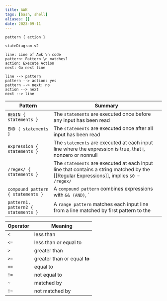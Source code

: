 ```yaml
---
title: AWK
tags: [bash, shell]
aliases: []
date: 2023-09-11
---
```


`pattern { action }`

```mermaid
stateDiagram-v2

line: Line of Awk \n code
pattern: Pattern \n matches?
action: Execute Action
next: Go next line

line --> pattern
pattern --> action: yes
pattern --> next: no
action --> next
next --> line
```

Pattern | Summary
--- | ---
`BEGIN { statements }` | The `statements` are executed once before any input has been read
`END { statements }` | The `statements` are executed once after all input has been read
`expression { statements }` | The `statements` are executed at each input line where the expression is true, that i, nonzero or nonnull
`/regex/ { statements }` |  The `statements` are executed at each input line that contains a string matched by the [[Regular Expressions]], implies `$0 ~ /regex/`
`compound pattern { statements }` | A `compound pattern` combines expressions with `&& (AND)`, `|| (OR)`, `! (NOT)` and `()`
`pattern1, pattern2 { statements }` | A `range pattern` matches each input line from a line matched by first pattern to the

Operator | Meaning
--- | ---
`<` | less than
`<=` | less than or equal to
`>` | greater than
`>=` | greater than or equal **to**
`==` | equal to
`!=` | not equal to
`~` | matched by 
`!~` | not matched by
